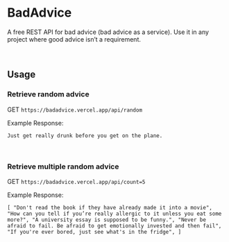 # BadAdvice

A free REST API for bad advice (bad advice as a service). Use it in any project where good advice isn’t a requirement.

<br>

## Usage

### Retrieve random advice

GET `https://badadvice.vercel.app/api/random`

Example Response:

`Just get really drunk before you get on the plane.`

<br>

### Retrieve multiple random advice

GET `https://badadvice.vercel.app/api/count=5`

Example Response:

`[ "Don't read the book if they have already made it into a movie", "How can you tell if you’re really allergic to it unless you eat some more?", "A university essay is supposed to be funny.", "Never be afraid to fail. Be afraid to get emotionally invested and then fail", "If you're ever bored, just see what's in the fridge", ]`
